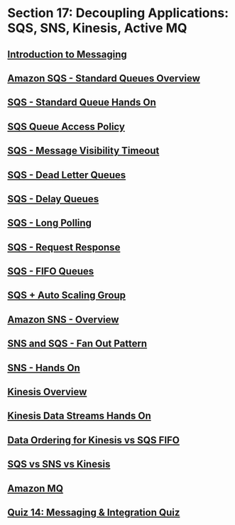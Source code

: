 # Section 17: Decoupling Applications: SQS, SNS, Kinesis, Active MQ


## [Introduction to Messaging](https://www.udemy.com/course/aws-certified-solutions-architect-associate-saa-c02/learn/lecture/13528448#overview)


## [Amazon SQS - Standard Queues Overview](https://www.udemy.com/course/aws-certified-solutions-architect-associate-saa-c02/learn/lecture/13528452#overview)


## [SQS - Standard Queue Hands On](https://www.udemy.com/course/aws-certified-solutions-architect-associate-saa-c02/learn/lecture/13528454#overview)


## [SQS Queue Access Policy](https://www.udemy.com/course/aws-certified-solutions-architect-associate-saa-c02/learn/lecture/26099404#overview)


## [SQS - Message Visibility Timeout](https://www.udemy.com/course/aws-certified-solutions-architect-associate-saa-c02/learn/lecture/21437468#overview)


## [SQS - Dead Letter Queues](https://www.udemy.com/course/aws-certified-solutions-architect-associate-saa-c02/learn/lecture/21437474#overview)


## [SQS - Delay Queues](https://www.udemy.com/course/aws-certified-solutions-architect-associate-saa-c02/learn/lecture/21437478#overview)


## [SQS - Long Polling](https://www.udemy.com/course/aws-certified-solutions-architect-associate-saa-c02/learn/lecture/29322458#overview)


## [SQS - Request Response](https://www.udemy.com/course/aws-certified-solutions-architect-associate-saa-c02/learn/lecture/26099424#overview)


## [SQS - FIFO Queues](https://www.udemy.com/course/aws-certified-solutions-architect-associate-saa-c02/learn/lecture/13528456#overview)


## [SQS + Auto Scaling Group](https://www.udemy.com/course/aws-certified-solutions-architect-associate-saa-c02/learn/lecture/18078357#overview)


## [Amazon SNS - Overview](https://www.udemy.com/course/aws-certified-solutions-architect-associate-saa-c02/learn/lecture/13528458#overview)


## [SNS and SQS - Fan Out Pattern](https://www.udemy.com/course/aws-certified-solutions-architect-associate-saa-c02/learn/lecture/21437480#overview)


## [SNS - Hands On](https://www.udemy.com/course/aws-certified-solutions-architect-associate-saa-c02/learn/lecture/13528460#overview)


## [Kinesis Overview](https://www.udemy.com/course/aws-certified-solutions-architect-associate-saa-c02/learn/lecture/13528462#overview)


## [Kinesis Data Streams Hands On](https://www.udemy.com/course/aws-certified-solutions-architect-associate-saa-c02/learn/lecture/13528464#overview)


## [Data Ordering for Kinesis vs SQS FIFO](https://www.udemy.com/course/aws-certified-solutions-architect-associate-saa-c02/learn/lecture/18652278#overview)


## [SQS vs SNS vs Kinesis](https://www.udemy.com/course/aws-certified-solutions-architect-associate-saa-c02/learn/lecture/13528470#overview)


## [Amazon MQ](https://www.udemy.com/course/aws-certified-solutions-architect-associate-saa-c02/learn/lecture/13528474#overview)


## [Quiz 14: Messaging & Integration Quiz](https://www.udemy.com/course/aws-certified-solutions-architect-associate-saa-c02/learn/quiz/5337161#overview)


